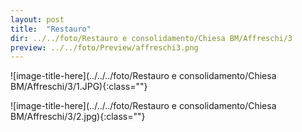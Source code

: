 ```yaml
---
layout: post
title:  "Restauro"
dir: ../../foto/Restauro e consolidamento/Chiesa BM/Affreschi/3
preview: ../../foto/Preview/affreschi3.png
---
```


![image-title-here](../../../foto/Restauro e consolidamento/Chiesa BM/Affreschi/3/1.JPG){:class=""}

![image-title-here](../../../foto/Restauro e consolidamento/Chiesa BM/Affreschi/3/2.jpg){:class=""}
